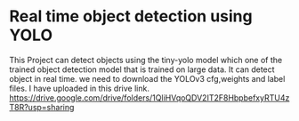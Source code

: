 # Real time object detection using YOLO
 This Project can detect objects using the tiny-yolo model which one of the trained object detection model that is trained on large data. It can detect object in real time.
 we need to download the YOLOv3 cfg,weights and label files. I have uploaded in this drive link. https://drive.google.com/drive/folders/1QliHVqoQDV2IT2F8HbpbefxyRTU4zT8R?usp=sharing
